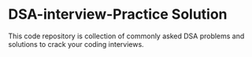 # DSA-interview-Practice Solution

This code repository is collection of commonly asked DSA problems and solutions to crack your coding interviews.

